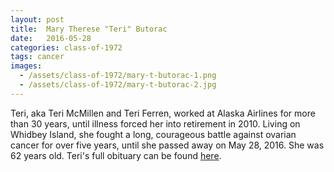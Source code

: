 ```yaml
---
layout: post
title:  Mary Therese "Teri" Butorac
date:   2016-05-28
categories: class-of-1972
tags: cancer
images:
  - /assets/class-of-1972/mary-t-butorac-1.png
  - /assets/class-of-1972/mary-t-butorac-2.jpg
---
```

Teri, aka Teri McMillen and Teri Ferren, worked at Alaska Airlines for more than 30 years, until illness forced her into retirement in 2010. Living on Whidbey Island, she fought a long, courageous battle against ovarian cancer for over five years, until she passed away on May 28, 2016.  She was 62 years old.  Teri's full obituary can be found [here](http://tinyurl.com/hw3m4ab).
